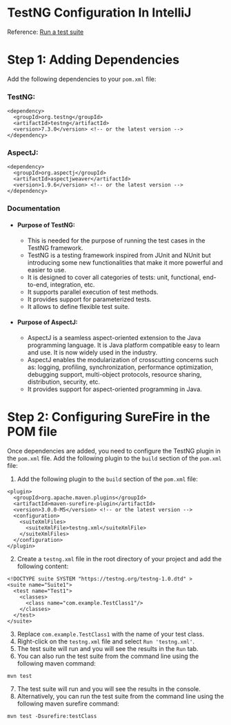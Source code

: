 # TestNG Configuration In IntelliJ

Reference: [Run a test suite](https://www.jetbrains.com/help/idea/testng.html#run-test-suite)

# Step 1: Adding Dependencies
Add the following dependencies to your `pom.xml` file:

### TestNG:
```
<dependency>
  <groupId>org.testng</groupId>
  <artifactId>testng</artifactId>
  <version>7.3.0</version> <!-- or the latest version -->
</dependency>
```

### AspectJ:
```
<dependency>
  <groupId>org.aspectj</groupId>
  <artifactId>aspectjweaver</artifactId>
  <version>1.9.6</version> <!-- or the latest version -->
</dependency>  
```
### Documentation
 - #### Purpose of TestNG:
   - This is needed for the purpose of running the test cases in the TestNG framework.
   - TestNG is a testing framework inspired from JUnit and NUnit but introducing some new functionalities that make it more powerful and easier to use.
   - It is designed to cover all categories of tests: unit, functional, end-to-end, integration, etc.
   - It supports parallel execution of test methods.
   - It provides support for parameterized tests.
   - It allows to define flexible test suite.
   
 - #### Purpose of AspectJ:
   - AspectJ is a seamless aspect-oriented extension to the Java programming language. It is Java platform compatible easy to learn and use. It is now widely used in the industry.
   - AspectJ enables the modularization of crosscutting concerns such as: logging, profiling, synchronization, performance optimization, debugging support, multi-object protocols, resource sharing, distribution, security, etc.
   - It provides support for aspect-oriented programming in Java.

# Step 2: Configuring SureFire in the POM file
Once dependencies are added, you need to configure the TestNG plugin in the `pom.xml` file. Add the following plugin to the `build` section of the `pom.xml` file:
1. Add the following plugin to the `build` section of the `pom.xml` file:
```
<plugin>
  <groupId>org.apache.maven.plugins</groupId>
  <artifactId>maven-surefire-plugin</artifactId>
  <version>3.0.0-M5</version> <!-- or the latest version -->
  <configuration>
    <suiteXmlFiles>
      <suiteXmlFile>testng.xml</suiteXmlFile>
    </suiteXmlFiles>
  </configuration>
</plugin>
```
2. Create a `testng.xml` file in the root directory of your project and add the following content:
```
<!DOCTYPE suite SYSTEM "https://testng.org/testng-1.0.dtd" >
<suite name="Suite1">
  <test name="Test1">
    <classes>
      <class name="com.example.TestClass1"/>
    </classes>
  </test>
</suite>
```
3. Replace `com.example.TestClass1` with the name of your test class.
4. Right-click on the `testng.xml` file and select `Run 'testng.xml'`.
5. The test suite will run and you will see the results in the `Run` tab.
6. You can also run the test suite from the command line using the following maven command:
```
mvn test
```
7. The test suite will run and you will see the results in the console.
8. Alternatively, you can run the test suite from the command line using the following maven surefire command:
```
mvn test -Dsurefire:testClass
```
